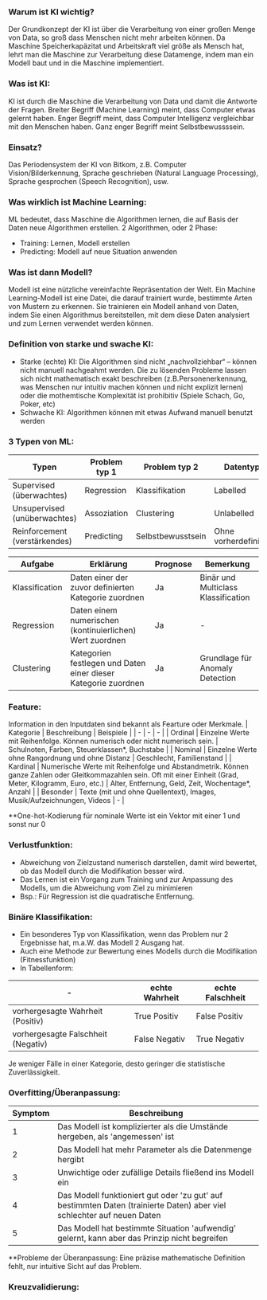 ### Warum ist KI wichtig?
Der Grundkonzept der KI ist über die Verarbeitung von einer großen Menge von Data, so groß dass Menschen nicht mehr arbeiten können. Da Maschine Speicherkapäzitat und Arbeitskraft viel größe als Mensch hat, lehrt man die Maschine zur Verarbeitung diese Datamenge, indem man ein Modell baut und in die Maschine implementiert.

### Was ist KI:
KI ist durch die Maschine die Verarbeitung von Data und damit die Antworte der Fragen. Breiter Begriff (Machine Learning) meint, dass Computer etwas gelernt haben. Enger Begriff meint, dass Computer Intelligenz vergleichbar mit den Menschen haben. Ganz enger Begriff meint Selbstbewussssein.

### Einsatz?
Das Periodensystem der KI von Bitkom, z.B. Computer Vision/Bilderkennung, Sprache geschrieben (Natural Language Processing), Sprache gesprochen (Speech Recognition), usw.

### Was wirklich ist Machine Learning:
ML bedeutet, dass Maschine die Algorithmen lernen, die auf Basis der Daten neue Algorithmen erstellen.
2 Algorithmen, oder 2 Phase:
- Training: Lernen, Modell erstellen
- Predicting: Modell auf neue Situation anwenden

### Was ist dann Modell?
Modell ist eine nützliche vereinfachte Repräsentation der Welt. Ein Machine Learning-Modell ist eine Datei, die darauf trainiert wurde, bestimmte Arten von Mustern zu erkennen. Sie trainieren ein Modell anhand von Daten, indem Sie einen Algorithmus bereitstellen, mit dem diese Daten analysiert und zum Lernen verwendet werden können.

### Definition von starke und swache KI:
- Starke (echte) KI: Die Algorithmen sind nicht „nachvollziehbar“ – können nicht manuell nachgeahmt werden. Die zu lösenden Probleme lassen sich nicht mathematisch exakt beschreiben (z.B.Personenerkennung, was Menschen nur intuitiv machen können und nicht explizit lernen) oder die mothemtische Komplexität ist prohibitiv (Spiele Schach, Go, Poker, etc)
- Schwache KI: Algorithmen können mit etwas Aufwand manuell benutzt werden

### 3 Typen von ML:
| Typen | Problem typ 1 | Problem typ 2 | Datentyp |
| - | - | - | - |
|Supervised (überwachtes)| Regression | Klassifikation | Labelled |
|Unsupervised (unüberwachtes)| Assoziation | Clustering | Unlabelled |
| Reinforcement (verstärkendes)| Predicting | Selbstbewusstsein | Ohne vorherdefiniert |

| Aufgabe | Erklärung | Prognose | Bemerkung |
| - | - | - | - |
| Klassification | Daten einer der zuvor definierten Kategorie zuordnen | Ja | Binär und Multiclass Klassification |
| Regression | Daten einem numerischen (kontinuierlichen) Wert zuordnen | Ja | - |
| Clustering | Kategorien festlegen und Daten einer dieser Kategorie zuordnen | Ja | Grundlage für Anomaly Detection |

### Feature:
Information in den Inputdaten sind bekannt als Fearture oder Merkmale.
| Kategorie | Beschreibung | Beispiele |
| - | - | - |
| Ordinal | Einzelne Werte mit Reihenfolge. Können numerisch oder nicht numerisch sein. | Schulnoten, Farben, Steuerklassen*, Buchstabe |
| Nominal | Einzelne Werte ohne Rangordnung und ohne Distanz | Geschlecht, Familienstand |
| Kardinal | Numerische Werte mit Reihenfolge und Abstandmetrik. Können ganze Zahlen oder Gleitkommazahlen sein. Oft mit einer Einheit (Grad, Meter, Kilogramm, Euro, etc.) | Alter, Entfernung, Geld, Zeit, Wochentage*, Anzahl |
| Besonder | Texte (mit und ohne Quellentext), Images,  Musik/Aufzeichnungen, Videos | - |

**One-hot-Kodierung für nominale Werte ist ein Vektor mit einer 1 und sonst nur 0

### Verlustfunktion:
- Abweichung von Zielzustand numerisch darstellen, damit wird bewertet, ob das Modell durch die Modifikation besser wird.
- Das Lernen ist ein Vorgang zum Training und zur Anpassung des Modells, um die Abweichung vom Ziel zu minimieren
- Bsp.: Für Regression ist die quadratische Entfernung.

### Binäre Klassifikation:
- Ein besonderes Typ von Klassifikation, wenn das Problem nur 2 Ergebnisse hat, m.a.W. das Modell 2 Ausgang hat.
- Auch eine Methode zur Bewertung eines Modells durch die Modifikation (Fitnessfunktion)
- In Tabellenform:

| - | echte Wahrheit | echte Falschheit |
| - | - | - |
| vorhergesagte Wahrheit (Positiv)| True Positiv | False Positiv |
| vorhergesagte Falschheit (Negativ)| False Negativ | True Negativ |

Je weniger Fälle in einer Kategorie, desto geringer die statistische Zuverlässigkeit.

### Overfitting/Überanpassung:
| Symptom | Beschreibung |
| - | - |
| 1 | Das Modell ist komplizierter als die Umstände hergeben, als 'angemessen' ist |
| 2 | Das Modell hat mehr Parameter als die Datenmenge hergibt |
| 3 | Unwichtige oder zufällige Details fließend ins Modell ein |
| 4 | Das Modell funktioniert gut oder 'zu gut' auf bestimmten Daten (trainierte Daten) aber viel schlechter auf neuen Daten |
| 5 | Das Modell hat bestimmte Situation 'aufwendig' gelernt, kann aber das Prinzip nicht begreifen|

**Probleme der Überanpassung: Eine präzise mathematische Definition fehlt, nur intuitive Sicht auf das Problem.

### Kreuzvalidierung:

